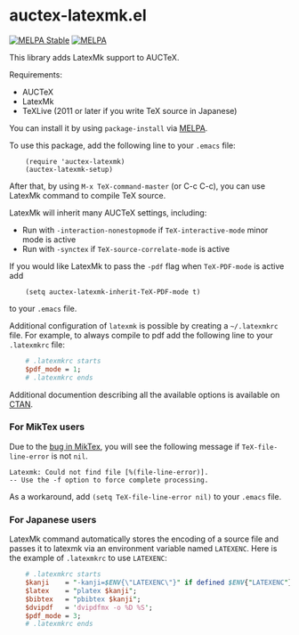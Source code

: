 # auctex-latexmk.el

[![MELPA Stable](https://stable.melpa.org/packages/auctex-latexmk-badge.svg)](https://stable.melpa.org/#/auctex-latexmk)
[![MELPA](http://melpa.org/packages/auctex-latexmk-badge.svg)](http://melpa.org/#/auctex-latexmk)

This library adds LatexMk support to AUCTeX.

Requirements:
* AUCTeX
* LatexMk
* TeXLive (2011 or later if you write TeX source in Japanese)

You can install it by using `package-install` via [MELPA](https://melpa.org/).

To use this package, add the following line to your `.emacs` file:
```elisp
    (require 'auctex-latexmk)
    (auctex-latexmk-setup)
```
After that, by using `M-x TeX-command-master` (or C-c C-c), you can use
LatexMk command to compile TeX source.

LatexMk will inherit many AUCTeX settings, including:
* Run with `-interaction-nonestopmode` if `TeX-interactive-mode` minor mode is
  active
* Run with `-synctex` if `TeX-source-correlate-mode` is active

If you would like LatexMk to pass the `-pdf` flag when `TeX-PDF-mode` is
active add
```elisp
    (setq auctex-latexmk-inherit-TeX-PDF-mode t)
```
to your `.emacs` file.

Additional configuration of `latexmk` is possible by creating a `~/.latexmkrc` file. For
example, to always compile to pdf add the following line to your `.latexmkrc`
file:
```perl
    # .latexmkrc starts
    $pdf_mode = 1;
    # .latexmkrc ends
```
Additional documention describing all the available options is available on
[CTAN](http://ctan.org/pkg/latexmk).

### For MikTex users

Due to the [bug in MikTex](https://sourceforge.net/p/miktex/bugs/2310/), you will see the following message if `TeX-file-line-error` is not `nil`.
```
Latexmk: Could not find file [%(file-line-error)].
-- Use the -f option to force complete processing.
```
As a workaround, add `(setq TeX-file-line-error nil)` to your `.emacs` file.

### For Japanese users

LatexMk command automatically stores the encoding of a source file
and passes it to latexmk via an environment variable named `LATEXENC`.
Here is the example of `.latexmkrc` to use `LATEXENC`:
```perl
    # .latexmkrc starts
    $kanji    = "-kanji=$ENV{\"LATEXENC\"}" if defined $ENV{"LATEXENC"};
    $latex    = "platex $kanji";
    $bibtex   = "pbibtex $kanji";
    $dvipdf   = 'dvipdfmx -o %D %S';
    $pdf_mode = 3;
    # .latexmkrc ends
```
